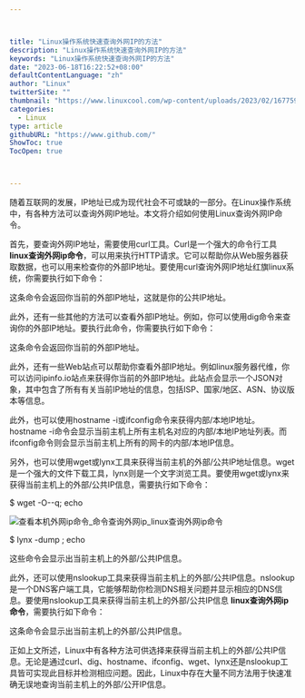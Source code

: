 ```yaml
---



title: "Linux操作系统快速查询外网IP的方法"
description: "Linux操作系统快速查询外网IP的方法"
keywords: "Linux操作系统快速查询外网IP的方法"
date: "2023-06-18T16:22:52+08:00"
defaultContentLanguage: "zh"
author: "Linux"
twitterSite: ""
thumbnail: "https://www.linuxcool.com/wp-content/uploads/2023/02/1677593001284_1.jpg"
categories:
  - Linux
type: article
githubURL: "https://www.github.com/"
ShowToc: true
TocOpen: true



---
```


随着互联网的发展，IP地址已成为现代社会不可或缺的一部分。在Linux操作系统中，有各种方法可以查询外网IP地址。本文将介绍如何使用Linux查询外网IP命令。

首先，要查询外网IP地址，需要使用curl工具。Curl是一个强大的命令行工具 **linux查询外网ip命令**，可以用来执行HTTP请求。它可以帮助你从Web服务器获取数据，也可以用来检查你的外部IP地址。要使用curl查询外网IP地址红旗linux系统，你需要执行如下命令：

这条命令会返回你当前的外部IP地址，这就是你的公共IP地址。

此外，还有一些其他的方法可以查看外部IP地址。例如，你可以使用dig命令来查询你的外部IP地址。要执行此命令，你需要执行如下命令：

这条命令会返回你当前的外部IP地址。

此外，还有一些Web站点可以帮助你查看外部IP地址。例如linux服务器代维，你可以访问ipinfo.io站点来获得你当前的外部IP地址。此站点会显示一个JSON对象，其中包含了所有有关当前IP地址的信息，包括ISP、国家/地区、ASN、协议版本等信息。

此外，也可以使用hostname -i或ifconfig命令来获得内部/本地IP地址。hostname -i命令会显示当前主机上所有主机名对应的内部/本地IP地址列表。而ifconfig命令则会显示当前主机上所有的网卡的内部/本地IP信息。

另外，也可以使用wget或lynx工具来获得当前主机的外部/公共IP地址信息。wget是一个强大的文件下载工具，lynx则是一个文字浏览工具。要使用wget或lynx来获得当前主机上的外部/公共IP信息，需要执行如下命令：

$ wget -O--q; echo

![查看本机外网ip命令_命令查询外网ip_linux查询外网ip命令](https://www.linuxcool.com/wp-content/uploads/2023/02/1677593001284_1.jpg)

$ lynx -dump ; echo

这些命令会显示出当前主机上的外部/公共IP信息。

此外，还可以使用nslookup工具来获得当前主机上的外部/公共IP信息。nslookup是一个DNS客户端工具，它能够帮助你检测DNS相关问题并显示相应的DNS信息。要使用nslookup工具来获得当前主机上的外部/公共IP信息 **linux查询外网ip命令**，需要执行如下命令：

这条命令会显示出当前主机上的外部/公共IP信息。

正如上文所述，Linux中有各种方法可供选择来获得当前主机上的外部/公共IP信息。无论是通过curl、dig、hostname、ifconfig、wget、lynx还是nslookup工具皆可实现此目标并检测相应问题。因此，Linux中存在大量不同方法用于快速准确无误地查询当前主机上的外部/公开IP信息。